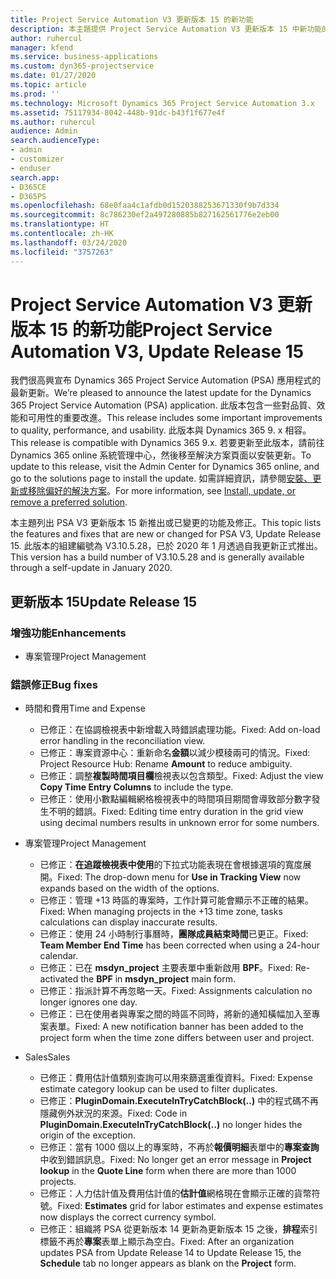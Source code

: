 ```yaml
---
title: Project Service Automation V3 更新版本 15 的新功能
description: 本主題提供 Project Service Automation V3 更新版本 15 中新功能的相關資訊。
author: ruhercul
manager: kfend
ms.service: business-applications
ms.custom: dyn365-projectservice
ms.date: 01/27/2020
ms.topic: article
ms.prod: ''
ms.technology: Microsoft Dynamics 365 Project Service Automation 3.x
ms.assetid: 75117934-8042-448b-91dc-b43f1f677e4f
ms.author: ruhercul
audience: Admin
search.audienceType:
- admin
- customizer
- enduser
search.app:
- D365CE
- D365PS
ms.openlocfilehash: 68e0faa4c1afdb0d1520388253671330f9b7d334
ms.sourcegitcommit: 8c786230ef2a497280885b827162561776e2eb00
ms.translationtype: HT
ms.contentlocale: zh-HK
ms.lasthandoff: 03/24/2020
ms.locfileid: "3757263"
---
```

# <a name="project-service-automation-v3-update-release-15"></a><span data-ttu-id="3b0fd-103">Project Service Automation V3 更新版本 15 的新功能</span><span class="sxs-lookup"><span data-stu-id="3b0fd-103">Project Service Automation V3, Update Release 15</span></span>

<span data-ttu-id="3b0fd-104">我們很高興宣布 Dynamics 365 Project Service Automation (PSA) 應用程式的最新更新。</span><span class="sxs-lookup"><span data-stu-id="3b0fd-104">We’re pleased to announce the latest update for the Dynamics 365 Project Service Automation (PSA) application.</span></span> <span data-ttu-id="3b0fd-105">此版本包含一些對品質、效能和可用性的重要改進。</span><span class="sxs-lookup"><span data-stu-id="3b0fd-105">This release includes some important improvements to quality, performance, and usability.</span></span> <span data-ttu-id="3b0fd-106">此版本與 Dynamics 365 9. x 相容。</span><span class="sxs-lookup"><span data-stu-id="3b0fd-106">This release is compatible with Dynamics 365 9.x.</span></span> <span data-ttu-id="3b0fd-107">若要更新至此版本，請前往 Dynamics 365 online 系統管理中心，然後移至解決方案頁面以安裝更新。</span><span class="sxs-lookup"><span data-stu-id="3b0fd-107">To update to this release, visit the Admin Center for Dynamics 365 online, and go to the solutions page to install the update.</span></span> <span data-ttu-id="3b0fd-108">如需詳細資訊，請參閱[安裝、更新或移除偏好的解決方案](https://docs.microsoft.com/power-platform/admin/install-remove-preferred-solution)。</span><span class="sxs-lookup"><span data-stu-id="3b0fd-108">For more information, see [Install, update, or remove a preferred solution](https://docs.microsoft.com/power-platform/admin/install-remove-preferred-solution).</span></span>

<span data-ttu-id="3b0fd-109">本主題列出 PSA V3 更新版本 15 新推出或已變更的功能及修正。</span><span class="sxs-lookup"><span data-stu-id="3b0fd-109">This topic lists the features and fixes that are new or changed for PSA V3, Update Release 15.</span></span> <span data-ttu-id="3b0fd-110">此版本的組建編號為 V3.10.5.28，已於 2020 年 1 月透過自我更新正式推出。</span><span class="sxs-lookup"><span data-stu-id="3b0fd-110">This version has a build number of V3.10.5.28 and is generally available through a self-update in January 2020.</span></span>

## <a name="update-release-15"></a><span data-ttu-id="3b0fd-111">更新版本 15</span><span class="sxs-lookup"><span data-stu-id="3b0fd-111">Update Release 15</span></span> 

### <a name="enhancements"></a><span data-ttu-id="3b0fd-112">增強功能</span><span class="sxs-lookup"><span data-stu-id="3b0fd-112">Enhancements</span></span>

- <span data-ttu-id="3b0fd-113">專案管理</span><span class="sxs-lookup"><span data-stu-id="3b0fd-113">Project Management</span></span>

### <a name="bug-fixes"></a><span data-ttu-id="3b0fd-114">錯誤修正</span><span class="sxs-lookup"><span data-stu-id="3b0fd-114">Bug fixes</span></span>

- <span data-ttu-id="3b0fd-115">時間和費用</span><span class="sxs-lookup"><span data-stu-id="3b0fd-115">Time and Expense</span></span>

  - <span data-ttu-id="3b0fd-116">已修正：在協調檢視表中新增載入時錯誤處理功能。</span><span class="sxs-lookup"><span data-stu-id="3b0fd-116">Fixed: Add on-load error handling in the reconciliation view.</span></span>
  - <span data-ttu-id="3b0fd-117">已修正：專案資源中心：重新命名**金額**以減少模稜兩可的情況。</span><span class="sxs-lookup"><span data-stu-id="3b0fd-117">Fixed: Project Resource Hub: Rename **Amount** to reduce ambiguity.</span></span>
  - <span data-ttu-id="3b0fd-118">已修正：調整**複製時間項目欄**檢視表以包含類型。</span><span class="sxs-lookup"><span data-stu-id="3b0fd-118">Fixed: Adjust the view **Copy Time Entry Columns** to include the type.</span></span>
  - <span data-ttu-id="3b0fd-119">已修正：使用小數點編輯網格檢視表中的時間項目期間會導致部分數字發生不明的錯誤。</span><span class="sxs-lookup"><span data-stu-id="3b0fd-119">Fixed: Editing time entry duration in the grid view using decimal numbers results in unknown error for some numbers.</span></span>

- <span data-ttu-id="3b0fd-120">專案管理</span><span class="sxs-lookup"><span data-stu-id="3b0fd-120">Project Management</span></span>

  - <span data-ttu-id="3b0fd-121">已修正：**在追蹤檢視表中使用**的下拉式功能表現在會根據選項的寬度展開。</span><span class="sxs-lookup"><span data-stu-id="3b0fd-121">Fixed: The drop-down menu for **Use in Tracking View** now expands based on the width of the options.</span></span>
  - <span data-ttu-id="3b0fd-122">已修正：管理 +13 時區的專案時，工作計算可能會顯示不正確的結果。</span><span class="sxs-lookup"><span data-stu-id="3b0fd-122">Fixed: When managing projects in the +13 time zone, tasks calculations can display inaccurate results.</span></span>
  - <span data-ttu-id="3b0fd-123">已修正：使用 24 小時制行事曆時，**團隊成員結束時間**已更正。</span><span class="sxs-lookup"><span data-stu-id="3b0fd-123">Fixed: **Team Member End Time** has been corrected when using a 24-hour calendar.</span></span>
  - <span data-ttu-id="3b0fd-124">已修正：已在 **msdyn_project** 主要表單中重新啟用 **BPF**。</span><span class="sxs-lookup"><span data-stu-id="3b0fd-124">Fixed: Re-activated the **BPF** in **msdyn_project** main form.</span></span>
  - <span data-ttu-id="3b0fd-125">已修正：指派計算不再忽略一天。</span><span class="sxs-lookup"><span data-stu-id="3b0fd-125">Fixed: Assignments calculation no longer ignores one day.</span></span>
  - <span data-ttu-id="3b0fd-126">已修正：已在使用者與專案之間的時區不同時，將新的通知橫幅加入至專案表單。</span><span class="sxs-lookup"><span data-stu-id="3b0fd-126">Fixed: A new notification banner has been added to the project form when the time zone differs between user and project.</span></span>

- <span data-ttu-id="3b0fd-127">Sales</span><span class="sxs-lookup"><span data-stu-id="3b0fd-127">Sales</span></span>

  - <span data-ttu-id="3b0fd-128">已修正：費用估計值類別查詢可以用來篩選重復資料。</span><span class="sxs-lookup"><span data-stu-id="3b0fd-128">Fixed: Expense estimate category lookup can be used to filter duplicates.</span></span>
  - <span data-ttu-id="3b0fd-129">已修正：**PluginDomain.ExecuteInTryCatchBlock(..)** 中的程式碼不再隱藏例外狀況的來源。</span><span class="sxs-lookup"><span data-stu-id="3b0fd-129">Fixed: Code in **PluginDomain.ExecuteInTryCatchBlock(..)** no longer hides the origin of the exception.</span></span>
  - <span data-ttu-id="3b0fd-130">已修正：當有 1000 個以上的專案時，不再於**報價明細**表單中的**專案查詢**中收到錯誤訊息。</span><span class="sxs-lookup"><span data-stu-id="3b0fd-130">Fixed: No longer get an error message in **Project lookup** in the **Quote Line** form when there are more than 1000 projects.</span></span>
  - <span data-ttu-id="3b0fd-131">已修正：人力估計值及費用估計值的**估計值**網格現在會顯示正確的貨幣符號。</span><span class="sxs-lookup"><span data-stu-id="3b0fd-131">Fixed: **Estimates** grid for labor estimates and expense estimates now displays the correct currency symbol.</span></span>
  - <span data-ttu-id="3b0fd-132">已修正：組織將 PSA 從更新版本 14 更新為更新版本 15 之後，**排程**索引標籤不再於**專案**表單上顯示為空白。</span><span class="sxs-lookup"><span data-stu-id="3b0fd-132">Fixed: After an organization updates PSA from Update Release 14 to Update Release 15, the **Schedule** tab no longer appears as blank on the **Project** form.</span></span>
